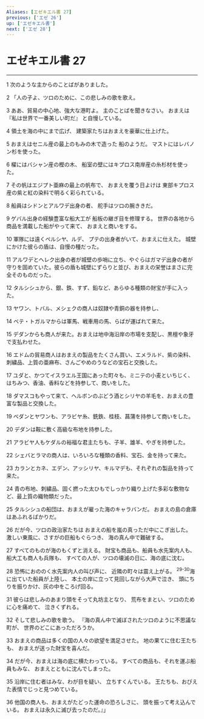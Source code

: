 ```yaml
---
Aliases: [エゼキエル書 27]
previous: ['エゼ 26']
up: ['エゼキエル書']
next: ['エゼ 28']
---
```

# エゼキエル書 27

***




1 
次のような主からのことばがありました。 



2 
「人の子よ、ツロのために、この悲しみの歌を歌え。 



3 
ああ、貿易の中心地、強大な港町よ。 主のことばを聞きなさい。 おまえは『私は世界で一番美しい町だ』 と自慢している。 



4 
領土を海の中にまで広げ、 建築家たちはおまえを豪華に仕上げた。 



5 
おまえはセニル産の最上のもみの木で造った 船のようだ。 マストにはレバノン杉を使った。 



6 
櫂にはバシャン産の樫の木、 船室の壁にはキプロス南岸産の糸杉材を使った。 



7 
その帆はエジプト亜麻の最上の帆布で、 おまえを覆う日よけは 東部キプロス産の紫と紅の染料で明るく彩られている。 



8 
船員はシドンとアルワデ出身の者、 舵手はツロの腕ききだ。 



9 
ゲバル出身の経験豊富な船大工が 船板の継ぎ目を修理する。 世界の各地から商品を満載した船がやって来て、 おまえと商いをする。 



10 
軍隊には遠くペルシヤ、ルデ、 プテの出身者がいて、おまえに仕えた。 城壁にかけた彼らの盾は、自慢の種だった。 



11 
アルワデとヘレク出身の者が城壁の歩哨に立ち、やぐらはガマデ出身の者が守りを固めていた。彼らの盾も城壁にずらりと並び、おまえの栄誉はまさに完全そのものだった。 



12 
タルシシュから、銀、鉄、すず、鉛など、あらゆる種類の財宝が手に入った。 



13 
ヤワン、トバル、メシェクの商人は奴隷や青銅の器を持参し、 



14 
ベテ・トガルマからは軍馬、戦車用の馬、らばが運ばれて来た。 



15 
デダンからも商人が来た。おまえは地中海沿岸の市場を支配し、黒檀や象牙で支払わせた。 



16 
エドムの貿易商人はおまえの製品をたくさん買い、エメラルド、紫の染料、刺繍品、上質の亜麻布、さんごやめのうなどの宝石と交換した。 



17 
ユダと、かつてイスラエル王国にあった町々も、ミニテの小麦といちじく、はちみつ、香油、香料などを持参して、商いをした。 



18 
ダマスコもやって来て、ヘルボンのぶどう酒とシリヤの羊毛を、おまえの豊富な製品と交換した。 



19 
ベダンとヤワンも、アラビヤ糸、銑鉄、桂枝、菖蒲を持参して商いをした。 



20 
デダンは鞍に敷く高級な布地を持参した。 



21 
アラビヤ人もケダルの裕福な君主たちも、子羊、雄羊、やぎを持参した。 



22 
シェバとラマの商人は、いろいろな種類の香料、宝石、金を持って来た。 



23 
カランとカネ、エデン、アッシリヤ、キルマデも、それぞれの製品を持って来た。 



24 
青の布地、刺繍品、固く撚った太ひもでしっかり織り上げた多彩な敷物など、最上質の織物類だった。 



25 
タルシシュの船団は、おまえが雇った海のキャラバンだ。 おまえの島の倉庫はあふれるばかりだ。 



26 
だが今、ツロの政治家たちは おまえの船を嵐の真っただ中にこぎ出した。 激しい東風に、さすがの巨船もぐらつき、 海の真ん中で難破する。 



27 
すべてのものが海のもくずと消える。 財宝も商品も、船員も水先案内人も、 船大工も商人も兵隊も、 すべての人が、ツロの壊滅の日に、海の底に沈む。 



28 
恐怖におののく水先案内人の叫び声に、 近隣の町々は震え上がる。 <sup class="versenum">29-30</sup>海に出ていた船員が上陸し、 本土の岸に立って見回しながら大声で泣き、 頭にちりを振りかけ、灰の中をころげ回る。 



31 
彼らは悲しみのあまり頭をそって丸坊主となり、 荒布をまとい、ツロのために心を痛めて、 泣きくずれる。 



32 
そして悲しみの歌を歌う。 『海の真ん中で滅ぼされたツロのように不思議な町が、 世界のどこにあっただろうか。 



33 
おまえの商品は多くの国の人々の欲望を満足させた。 地の果てに住む王たちも、 おまえが送った財宝を喜んだ。 



34 
だが今、おまえは海の底に横たわっている。 すべての商品も、それを運ぶ船員もみな、 おまえとともに沈んでしまった。 



35 
沿岸に住む者はみな、わが目を疑い、 立ちすくんでいる。 王たちも、おびえた表情でじっと見つめている。 



36 
他国の商人も、おまえがたどった運命の恐ろしさに、 頭を振って考え込んでいる。 おまえは永久に滅び去ったのだ。』」
